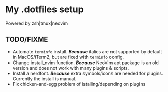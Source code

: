 # My .dotfiles setup

Powered by zsh|tmux|neovim

## TODO/FIXME

 * Automate `terminfo` install. ___Because___ italics are not supported by default in MacOS/iTerm2, but are fixed with `terminfo` config.
 * Change install_nvim function. ___Because___ NeoVim apt package is an old version and does not work with many plugins & scripts.
 * Install a nerdfont. ___Because___ extra symbols/icons are needed for plugins. Currently the install is manual.
 * Fix chicken-and-egg problem of istalling/depending on plugins
